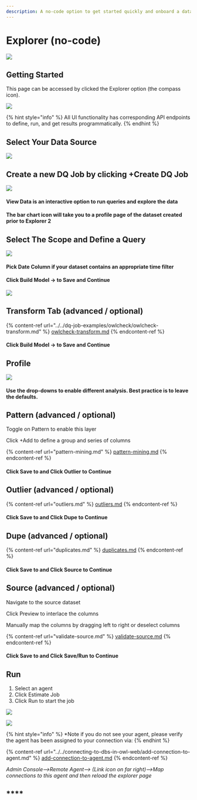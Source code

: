 ```yaml
---
description: A no-code option to get started quickly and onboard a dataset.
---
```


# Explorer (no-code)

![](<../../.gitbook/assets/explorer (3).gif>)

## Getting Started

This page can be accessed by clicked the Explorer option (the compass icon).

![](<../../.gitbook/assets/image (87) (1).png>)

{% hint style="info" %}
All UI functionality has corresponding API endpoints to define, run, and get results programmatically.
{% endhint %}

## Select Your Data Source

![](<../../.gitbook/assets/image (89) (1) (1).png>)

## Create a new DQ Job by clicking +Create DQ Job

![](<../../.gitbook/assets/image (92) (1) (1).png>)

#### **View Data is an interactive option to run queries and explore the data**

#### The bar chart icon will take you to a profile page of the dataset created prior to Explorer 2

## Select The Scope and Define a Query

![](<../../.gitbook/assets/image (98) (1) (1).png>)

#### Pick Date Column if your dataset contains an appropriate time filter

#### Click Build Model -> to Save and Continue

![](<../../.gitbook/assets/image (99) (1) (1) (1).png>)

## Transform Tab (advanced / optional)

{% content-ref url="../../dq-job-examples/owlcheck/owlcheck-transform.md" %}
[owlcheck-transform.md](../../dq-job-examples/owlcheck/owlcheck-transform.md)
{% endcontent-ref %}

#### Click Build Model -> to Save and Continue

## Profile

![](<../../.gitbook/assets/image (88) (1).png>)

#### Use the drop-downs to enable different analysis. Best practice is to leave the defaults.

## Pattern (advanced / optional)

Toggle on Pattern to enable this layer

Click +Add to define a group and series of columns

{% content-ref url="pattern-mining.md" %}
[pattern-mining.md](pattern-mining.md)
{% endcontent-ref %}

#### Click Save to and Click Outlier to Continue

## Outlier (advanced / optional)

{% content-ref url="outliers.md" %}
[outliers.md](outliers.md)
{% endcontent-ref %}

#### Click Save to and Click Dupe to Continue

## Dupe (advanced / optional)

{% content-ref url="duplicates.md" %}
[duplicates.md](duplicates.md)
{% endcontent-ref %}

#### Click Save to and Click Source to Continue

## Source (advanced / optional)

Navigate to the source dataset

Click Preview to interlace the columns

Manually map the columns by dragging left to right or deselect columns

{% content-ref url="validate-source.md" %}
[validate-source.md](validate-source.md)
{% endcontent-ref %}

#### Click Save to and Click Save/Run to Continue

## Run

1. Select an agent
2. Click Estimate Job
3. Click Run to start the job

![](<../../.gitbook/assets/image (90) (1) (1) (1) (1).png>)

![](<../../.gitbook/assets/image (100) (1) (1).png>)

{% hint style="info" %}
\*Note if you do not see your agent, please verify the agent has been assigned to your connection via:
{% endhint %}

{% content-ref url="../../connecting-to-dbs-in-owl-web/add-connection-to-agent.md" %}
[add-connection-to-agent.md](../../connecting-to-dbs-in-owl-web/add-connection-to-agent.md)
{% endcontent-ref %}

_Admin Console-->Remote Agent--> (Link icon on far right)-->Map connections to this agent and then reload the explorer page_

## \*\*\*\*
